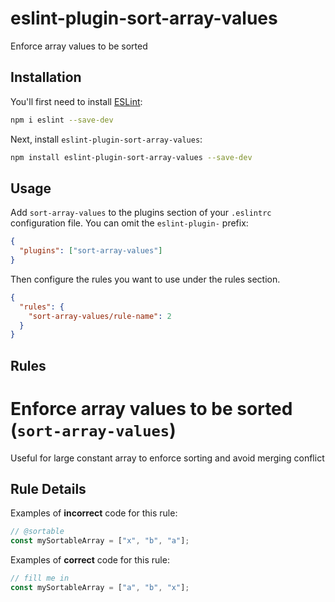 # eslint-plugin-sort-array-values

Enforce array values to be sorted

## Installation

You'll first need to install [ESLint](https://eslint.org/):

```sh
npm i eslint --save-dev
```

Next, install `eslint-plugin-sort-array-values`:

```sh
npm install eslint-plugin-sort-array-values --save-dev
```

## Usage

Add `sort-array-values` to the plugins section of your `.eslintrc` configuration file. You can omit the `eslint-plugin-` prefix:

```json
{
  "plugins": ["sort-array-values"]
}
```

Then configure the rules you want to use under the rules section.

```json
{
  "rules": {
    "sort-array-values/rule-name": 2
  }
}
```

## Rules

# Enforce array values to be sorted (`sort-array-values`)

Useful for large constant array to enforce sorting and avoid merging conflict

## Rule Details

Examples of **incorrect** code for this rule:

```js
// @sortable
const mySortableArray = ["x", "b", "a"];
```

Examples of **correct** code for this rule:

```js
// fill me in
const mySortableArray = ["a", "b", "x"];
```
